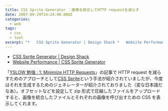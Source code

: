 ```yaml
---
title: CSS Sprite Generator ：画像を統合してHTTP requestを減らす
date: 2007-09-29T14:24:00.000Z
categories:
  - web
tags:
  - css
  - tool
excerpt: "*   CSS Sprite Generator | Design Shack *   Website Performance | CSS Sprite Generator"
---
```


- [CSS Sprite Generator | Design Shack](http://www.designshack.co.uk/news/css-sprite-generator)
- [Website Performance | CSS Sprite Generator](http://spritegen.website-performance.org/)

「[YSLOW 勉強 : 1: Minimize HTTP Requests](/2007/08/yslow_1_minimize_http_requests/)」の記事で HTTP request を減らすためのアプローチとして[CSS Sprite](http://alistapart.com/articles/sprites)という手法が紹介されていましたが、今度はそれを生成するためのジェネレーターが紹介されておりました（変な日本語だなあ）。オフセットなどを設定して zip 形式で圧縮したファイルをアップロードすると、画像を統合したファイルとそれぞれの画像を呼び出すための CSS を表示してくれます。
